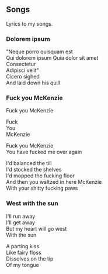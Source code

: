 ## Songs

Lyrics to my songs.


### Dolorem ipsum

"Neque porro quisquam est  
Qui dolorem ipsum
Quia dolor sit amet  
Consectetur  
Adipisci velit"  
Cicero sighed  
And laid down his quill  


### Fuck you McKenzie

Fuck you McKenzie  

Fuck  
You  
McKenzie  

Fuck you McKenzie  
You have fucked me over again  

I'd balanced the till  
I'd stocked the shelves  
I'd mopped the fucking floor  
And then you waltzed in here McKenzie  
With your shitty fucking paws  


### West with the sun

I'll run away  
I'll get away  
But my heart will go west  
With the sun  

A parting kiss  
Like fairy floss  
Dissolves on the tip  
Of my tongue  
